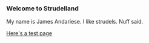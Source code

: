 ### Welcome to Strudelland

My name is James Andariese.  I like strudels.  Nuff said.

[Here's a test page](/test)
